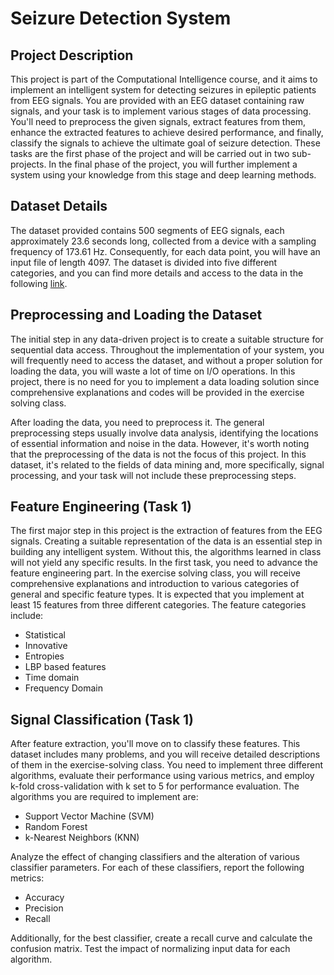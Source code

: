 <!DOCTYPE html>

<body>

<h1>Seizure Detection System</h1>

<h2>Project Description</h2>

<p>This project is part of the Computational Intelligence course, and it aims to implement an intelligent system for detecting seizures in epileptic patients from EEG signals. You are provided with an EEG dataset containing raw signals, and your task is to implement various stages of data processing. You'll need to preprocess the given signals, extract features from them, enhance the extracted features to achieve desired performance, and finally, classify the signals to achieve the ultimate goal of seizure detection. These tasks are the first phase of the project and will be carried out in two sub-projects. In the final phase of the project, you will further implement a system using your knowledge from this stage and deep learning methods.</p>

<h2>Dataset Details</h2>

<p>The dataset provided contains 500 segments of EEG signals, each approximately 23.6 seconds long, collected from a device with a sampling frequency of 173.61 Hz. Consequently, for each data point, you will have an input file of length 4097. The dataset is divided into five different categories, and you can find more details and access to the data in the following <a href="https://www.upf.edu/web/ntsa/downloads/-/asset_publisher/xvT6E4pczrBw/content/2001-indications-of-nonlinear-deterministic-and-finite-dimensional-structures-in-time-series-of-brain-electrical-activity-dependence-on-recording-regi?inheritRedirect=false&redirect=https%3A%2F%2Fwww.upf.edu%2Fweb%2Fntsa%2Fdownloads%3Fp_p_id%3D101_INSTANCE_xvT6E4pczrBw%26p_p_lifecycle%3D0%26p_p_state%3Dnormal%26p_p_mode%3Dview%26p_p_col_id%3Dcolumn-1%26p_p_col_count%3D1">link</a>.</p>

<h2>Preprocessing and Loading the Dataset</h2>

<p>The initial step in any data-driven project is to create a suitable structure for sequential data access. Throughout the implementation of your system, you will frequently need to access the dataset, and without a proper solution for loading the data, you will waste a lot of time on I/O operations. In this project, there is no need for you to implement a data loading solution since comprehensive explanations and codes will be provided in the exercise solving class.</p>

<p>After loading the data, you need to preprocess it. The general preprocessing steps usually involve data analysis, identifying the locations of essential information and noise in the data. However, it's worth noting that the preprocessing of the data is not the focus of this project. In this dataset, it's related to the fields of data mining and, more specifically, signal processing, and your task will not include these preprocessing steps.</p>

<h2>Feature Engineering (Task 1)</h2>

<p>The first major step in this project is the extraction of features from the EEG signals. Creating a suitable representation of the data is an essential step in building any intelligent system. Without this, the algorithms learned in class will not yield any specific results. In the first task, you need to advance the feature engineering part. In the exercise solving class, you will receive comprehensive explanations and introduction to various categories of general and specific feature types. It is expected that you implement at least 15 features from three different categories. The feature categories include:</p>

<ul>
    <li>Statistical</li>
    <li>Innovative</li>
    <li>Entropies</li>
    <li>LBP based features</li>
    <li>Time domain</li>
    <li>Frequency Domain</li>
</ul>

<h2>Signal Classification (Task 1)</h2>

<p>After feature extraction, you'll move on to classify these features. This dataset includes many problems, and you will receive detailed descriptions of them in the exercise-solving class. You need to implement three different algorithms, evaluate their performance using various metrics, and employ k-fold cross-validation with k set to 5 for performance evaluation. The algorithms you are required to implement are:</p>

<ul>
    <li>Support Vector Machine (SVM)</li>
    <li>Random Forest</li>
    <li>k-Nearest Neighbors (KNN)</li>
</ul>

<p>Analyze the effect of changing classifiers and the alteration of various classifier parameters. For each of these classifiers, report the following metrics:</p>

<ul>
    <li>Accuracy</li>
    <li>Precision</li>
    <li>Recall</li>
</ul>

<p>Additionally, for the best classifier, create a recall curve and calculate the confusion matrix. Test the impact of normalizing input data for each algorithm.</p>

</body>
</html>
